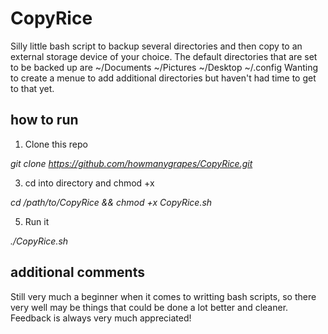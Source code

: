 # CopyRice
Silly little bash script to backup several directories and then copy to an external storage device of your choice.
The default directories that are set to be backed up are
~/Documents
~/Pictures
~/Desktop
~/.config
Wanting to create a menue to add additional directories but haven't had time to get to that yet.

## how to run
1. Clone this repo

*git clone https://github.com/howmanygrapes/CopyRice.git*

3. cd into directory and chmod +x

*cd /path/to/CopyRice && chmod +x CopyRice.sh*

5. Run it

*./CopyRice.sh*

## additional comments
Still very much a beginner when it comes to writting bash scripts, so there very well may be things that could be done a lot better and cleaner.
Feedback is always very much appreciated!
